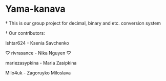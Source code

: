 # Yama-kanava

† This is our group project for decimal, binary and etc. conversion system

† Our contributors:

Ishtar624 - Ksenia Savchenko

♡ rivrasance - Nika Nguyen ♡

mariezasypkina - Maria Zasipkina

Milo4uk - Zagoruyko Miloslava

